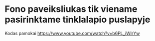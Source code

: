 # Fono paveiksliukas tik viename pasirinktame tinklalapio puslapyje

Kodas pamokai https://www.youtube.com/watch?v=b6PL_iWIrYw
